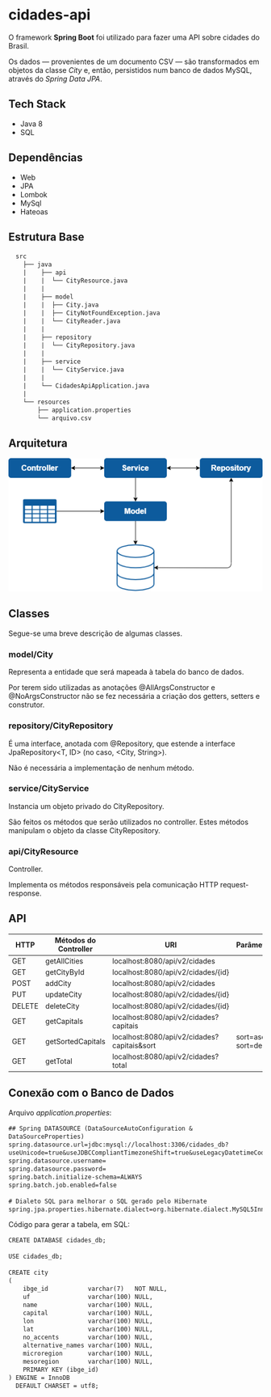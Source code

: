 # cidades-api

O framework **Spring Boot** foi utilizado para fazer uma API sobre cidades do Brasil.

Os dados — provenientes de um documento CSV — são transformados em objetos da classe _City_ e, então, persistidos num banco de dados MySQL, através do _Spring Data JPA_.

## Tech Stack

* Java 8
* SQL

## Dependências

* Web
* JPA
* Lombok
* MySql
* Hateoas

## Estrutura Base

      
      src
        ├── java
        |    ├── api
        |    |  └── CityResource.java 
        |    |  
        |    ├── model
        |    |  ├── City.java
        |    |  ├── CityNotFoundException.java 
        |    |  └── CityReader.java 
        |    |  
        |    ├── repository
        |    |  └── CityRepository.java
        |    |       
        |    ├── service
        |    |  └── CityService.java 
        |    |
        |    └── CidadesApiApplication.java
        |  
        └── resources 
            ├── application.properties
            └── arquivo.csv
            
## Arquitetura

![Image of architecture](https://raw.githubusercontent.com/jadefr/cidades-api/master/src/main/resources/img/cidades-api.png)           

## Classes

Segue-se uma breve descrição de algumas classes.

### model/City

Representa a entidade que será mapeada à tabela do banco de dados.

Por terem sido utilizadas as anotações @AllArgsConstructor e @NoArgsConstructor não se fez necessária a criação dos getters, setters e construtor.

### repository/CityRepository

É uma interface, anotada com @Repository, que estende a interface JpaRepository<T, ID> (no caso, <City, String>).

Não é necessária a implementação de nenhum método.

### service/CityService

Instancia um objeto privado do CityRepository. 

São feitos os métodos que serão utilizados no controller. Estes métodos manipulam o objeto da classe CityRepository.

### api/CityResource

Controller.

Implementa os métodos responsáveis pela comunicação HTTP request-response.

## API

| HTTP  | Métodos do Controller | URI | Parâmetros |
| ------------- | ------------- | ------------- | ------------- | 
| GET  | getAllCities  | localhost:8080/api/v2/cidades  | |
| GET  | getCityById  | localhost:8080/api/v2/cidades/{id}  | |
| POST  | addCity  | localhost:8080/api/v2/cidades  | |
| PUT  | updateCity  | localhost:8080/api/v2/cidades/{id}  | |
| DELETE  | deleteCity  | localhost:8080/api/v2/cidades/{id}  | |
| GET  | getCapitals  | localhost:8080/api/v2/cidades?capitais  | |
| GET  | getSortedCapitals  | localhost:8080/api/v2/cidades?capitais&sort | sort=asc ou sort=des |
| GET  | getTotal  | localhost:8080/api/v2/cidades?total |  |


## Conexão com o Banco de Dados
  
  Arquivo _application.properties_:
  
    ## Spring DATASOURCE (DataSourceAutoConfiguration & DataSourceProperties)
    spring.datasource.url=jdbc:mysql://localhost:3306/cidades_db?useUnicode=true&useJDBCCompliantTimezoneShift=true&useLegacyDatetimeCode=false&serverTimezone=UTC
    spring.datasource.username=
    spring.datasource.password=
    spring.batch.initialize-schema=ALWAYS
    spring.batch.job.enabled=false

    # Dialeto SQL para melhorar o SQL gerado pelo Hibernate
    spring.jpa.properties.hibernate.dialect=org.hibernate.dialect.MySQL5InnoDBDialect


Código para gerar a tabela, em SQL:

    CREATE DATABASE cidades_db;
    
    USE cidades_db;
    
    CREATE city
    (
        ibge_id           varchar(7)   NOT NULL,
        uf                varchar(100) NULL,
        name              varchar(100) NULL,
        capital           varchar(100) NULL,
        lon               varchar(100) NULL,
        lat               varchar(100) NULL,
        no_accents        varchar(100) NULL,
        alternative_names varchar(100) NULL,
        microregion       varchar(100) NULL,
        mesoregion        varchar(100) NULL,
        PRIMARY KEY (ibge_id)
    ) ENGINE = InnoDB
      DEFAULT CHARSET = utf8;

